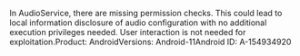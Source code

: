 In AudioService, there are missing permission checks. This could lead to local information disclosure of audio configuration with no additional execution privileges needed. User interaction is not needed for exploitation.Product: AndroidVersions: Android-11Android ID: A-154934920